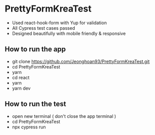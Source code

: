 # PrettyFormKreaTest

- Used react-hook-form with Yup for validation
- All Cypress test cases passed
- Designed beautifully with mobile friendly & responsive

## How to run the app

- git clone https://github.com/Jeonghoan93/PrettyFormKreaTest.git
- cd PrettyFormKreaTest
- yarn
- cd react
- yarn 
- yarn dev

## How to run the test

- open new terminal ( don't close the app terminal )
- cd PrettyFormKreaTest
- npx cypress run

